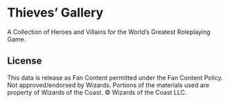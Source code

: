 # Thieves’ Gallery

A Collection of Heroes and Villains for the World’s Greatest Roleplaying Game.



## License

This data is release as Fan Content permitted under the Fan Content Policy. Not approved/endorsed by Wizards. Portions of the materials used are property of Wizards of the Coast. © Wizards of the Coast LLC.
